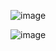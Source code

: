 ![image](https://user-images.githubusercontent.com/113822588/204129655-5126ce23-b890-43bf-98eb-ff34169dbd24.png)

![image](https://user-images.githubusercontent.com/113822588/204135589-6bde2554-85d5-467c-abe9-9bfadd8c725e.png)

